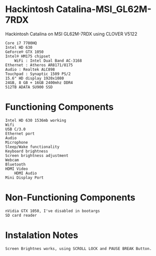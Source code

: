 # Hackintosh Catalina-MSI_GL62M-7RDX
Hackintosh Catalina on MSI GL62M-7RDX using CLOVER V5122

    Core i7 7700HQ
    Intel HD 630
    GeForce® GTX 1050
    Intel® HM175 chipset
		WiFi : Intel Dual Band AC-3168
    Ethernet : Atheros AR8171/8175
    Audio : Realtek ALC898
    Touchpad : Synaptic 1509 PS/2
    15.6" HD display 1920x1080
    24GB, 8 GB + 16GB 2400mhz DDR4
    512TB ADATA SU900 SSD
    
# Functioning Components

    Intel HD 630 1536mb working
    Wifi
    USB C/3.0
    Ethernet port
    Audio
    Microphone
    Sleep/Wake functionality
    Keyboard brightness
    Screen brightness adjustment
    Webcam
    Bluetooth
    HDMI Video
		HDMI Audio
    Mini Display Port

# Non-Functioning Components

    nVidia GTX 1050, I've disabled in bootargs
    SD card reader

# Instalation Notes
	Screen Brightnes works, using SCROLL LOCK and PAUSE BREAK Button.



